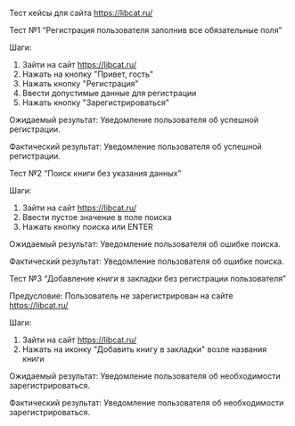 Тест кейсы для сайта https://libcat.ru/

Тест №1 “Регистрация пользователя заполнив все обязательные поля”

Шаги:

1. Зайти на сайт https://libcat.ru/
2. Нажать на кнопку "Привет, гость"
3. Нажать кнопку "Регистрация"
4. Ввести допустимые данные для регистрации
5. Нажать кнопку "Зарегистрироваться"

Ожидаемый результат: Уведомление пользователя об успешной регистрации.

Фактический результат: Уведомление пользователя об успешной регистрации.

Тест №2 “Поиск книги без указания данных”

Шаги:

1. Зайти на сайт https://libcat.ru/
2. Ввести пустое значение в поле поиска
3. Нажать кнопку поиска или ENTER

Ожидаемый результат: Уведомление пользователя об ошибке поиска.

Фактический результат: Уведомление пользователя об ошибке поиска.

Тест №3 “Добавление книги в закладки без регистрации пользователя”

Предусловие: Пользователь не зарегистрирован на сайте https://libcat.ru/

Шаги:

1. Зайти на сайт https://libcat.ru/
2. Нажать на иконку "Добавить книгу в закладки" возле названия книги

Ожидаемый результат: Уведомление пользователя об необходимости зарегистрироваться.

Фактический результат: Уведомление пользователя об необходимости зарегистрироваться.
